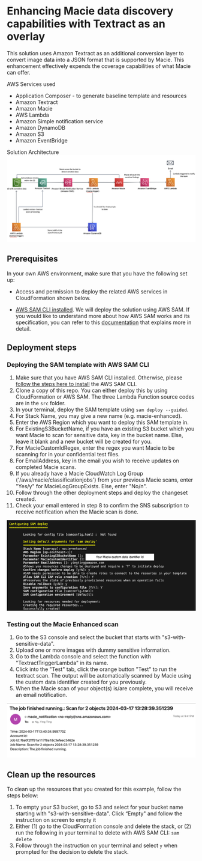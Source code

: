 # Enhancing Macie data discovery capabilities with Textract as an overlay

This solution uses Amazon Textract as an additional conversion layer to convert image data into a JSON format that is supported by Macie. This enhancement effectively expends the coverage capabilities of what Macie can offer.


AWS Services used
- Application Composer - to generate baseline template and resources
- Amazon Textract
- Amazon Macie
- AWS Lambda
- Amazon Simple notification service
- Amazon DynamoDB
- Amazon S3
- Amazon EventBridge

Solution Architecture
![solution-architecture](/static/images/architecture-diagram.png)

## Prerequisites
In your own AWS environment, make sure that you have the following set up:

* Access and permission to deploy the related AWS services in CloudFormation shown below.


* [AWS SAM CLI installed](https://docs.aws.amazon.com/serverless-application-model/latest/developerguide/install-sam-cli.html). We will deploy the solution using AWS SAM. If you would like to understand more about how AWS SAM works and its specification, you can refer to this [documentation](https://docs.aws.amazon.com/serverless-application-model/latest/developerguide/sam-specification.html) that explains more in detail.

## Deployment steps
### Deploying the SAM template with AWS SAM CLI
1. Make sure that you have AWS SAM CLI installed. Otherwise, please [follow the steps here to install](https://docs.aws.amazon.com/serverless-application-model/latest/developerguide/install-sam-cli.html) the AWS SAM CLI.
2. Clone a copy of this repo. You can either deploy this by using CloudFormation or AWS SAM. The three Lambda Function source codes are in the `src` folder.
3. In your terminal, deploy the SAM template using `sam deploy --guided`. 
4. For Stack Name, you may give a new name (e.g. macie-enhanced).
5. Enter the AWS Region which you want to deploy this SAM template in.
6. For ExistingS3BucketName, if you have an existing S3 bucket which you want Macie to scan for sensitive data, key in the bucket name. Else, leave it blank and a new bucket will be created for you.
7. For MacieCustomIdRegex, enter the regex you want Macie to be scanning for in your confidential test files.
8. For EmailAddress, key in the email you wish to receive updates on completed Macie scans.
9. If you already have a Macie CloudWatch Log Group ('/aws/macie/classificationjobs') from your previous Macie scans, enter "Yes/y" for MacieLogGroupExists. Else, enter "No/n".
10. Follow through the other deployment steps and deploy the changeset created.
11. Check your email entered in step 8 to confirm the SNS subscription to receive notification when the Macie scan is done.

![sample-sam-deploy](/static/images/sample-sam-deploy.png)

### Testing out the Macie Enhanced scan
1. Go to the S3 console and select the bucket that starts with "s3-with-sensitive-data".
2. Upload one or more images with dummy sensitive information.
3. Go to the Lambda console and select the function with "TextractTriggerLambda" in its name.
4. Click into the "Test" tab, click the orange button "Test" to run the textract scan. The output will be automatically scanned by Macie using the custom data identifier created for you previously.
5. When the Macie scan of your object(s) is/are complete, you will receive an email notification.

![sample-macie-completed-sns](/static/images/sample-macie-completed-sns.png)

## Clean up the resources
To clean up the resources that you created for this example, follow the steps below:

1. To empty your S3 bucket, go to S3 and select for your bucket name starting with "s3-with-sensitive-data". Click “Empty" and follow the instruction on screen to empty it
2. Either (1) go to the CloudFormation console and delete the stack, or (2) run the following in your terminal to delete with AWS SAM CLI:
`sam delete`
3. Follow through the instruction on your terminal and select `y` when prompted for the decision to delete the stack.
